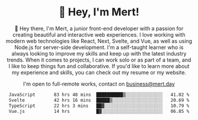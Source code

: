 <div align="center">
  <h1 align="center">👋 Hey, I'm Mert! </h1>
<p>
 🎉 Hey there, I'm Mert, a junior front-end developer with a passion for creating beautiful and interactive web experiences. I love working with modern web technologies like React, Next, Svelte, and Vue, as well as using Node.js for server-side development. I'm a self-taught learner who is always looking to improve my skills and keep up with the latest industry trends. When it comes to projects, I can work solo or as part of a team, and I like to keep things fun and collaborative. If you'd like to learn more about my experience and skills, you can check out my resume or my website.
</p>

  I'm open to full-remote works, contact on [business@mert.day](mailto:business@mert.day) 
  
<!--START_SECTION:waka-->

```txt
JavaScript       83 hrs 48 mins  ██████████▒░░░░░░░░░░░░░░   41.02 %
Svelte           42 hrs 16 mins  █████▒░░░░░░░░░░░░░░░░░░░   20.69 %
TypeScript       22 hrs 3 mins   ██▓░░░░░░░░░░░░░░░░░░░░░░   10.79 %
Vue.js           14 hrs          █▓░░░░░░░░░░░░░░░░░░░░░░░   06.85 %
```

<!--END_SECTION:waka-->

<!--
I inspired from https://github.com/noirrs
You can check his page too!

Mert Doğu - Front-end Developer - mert.day
--> 
